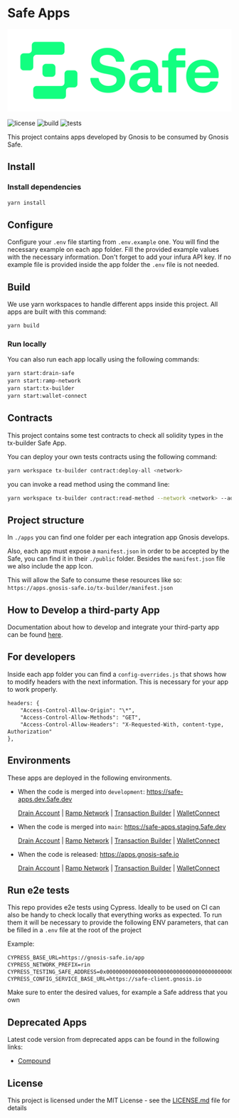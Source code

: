 # Safe Apps

[![Logo](https://raw.githubusercontent.com/safe-global/safe-react-apps/main/assets/logo.png)](https://gnosis-safe.io/)

![license](https://img.shields.io/github/license/safe-global/safe-react-apps)
![build](https://img.shields.io/github/workflow/status/safe-global/safe-react-apps/Deploy%20safe%20apps/main)
![tests](https://img.shields.io/github/workflow/status/safe-global/safe-react-apps/Test/main?label=tests)

This project contains apps developed by Gnosis to be consumed by Gnosis Safe.

## Install

### Install dependencies

```bash
yarn install
```

## Configure

Configure your `.env` file starting from `.env.example` one. You will find the necessary example on each app folder. Fill the provided example values with the necessary information. Don't forget to add your infura API key.
If no example file is provided inside the app folder the `.env` file is not needed.

## Build

We use yarn workspaces to handle different apps inside this project. All apps are built with this command:

```bash
yarn build
```

### Run locally

You can also run each app locally using the following commands:

```bash
yarn start:drain-safe
yarn start:ramp-network
yarn start:tx-builder
yarn start:wallet-connect
```

## Contracts

This project contains some test contracts to check all solidity types in the tx-builder Safe App.

You can deploy your own tests contracts using the following command:

```bash
yarn workspace tx-builder contract:deploy-all <network>
```

you can invoke a read method using the command line:

```bash
yarn workspace tx-builder contract:read-method --network <network> --address <address> --method <method>
```

## Project structure

In `./apps` you can find one folder per each integration app Gnosis develops.

Also, each app must expose a `manifest.json` in order to be accepted by the Safe, you can find it in their `./public` folder. Besides the `manifest.json` file we also include the app Icon.

This will allow the Safe to consume these resources like so: `https://apps.gnosis-safe.io/tx-builder/manifest.json`

## How to Develop a third-party App

Documentation about how to develop and integrate your third-party app can be found [here](https://docs.gnosis-safe.io/build/sdks/safe-apps).

## For developers

Inside each app folder you can find a `config-overrides.js` that shows how to modify headers with the next information. This is necessary for your app to work properly.

```
headers: {
    "Access-Control-Allow-Origin": "\*",
    "Access-Control-Allow-Methods": "GET",
    "Access-Control-Allow-Headers": "X-Requested-With, content-type, Authorization"
},
```

## Environments

These apps are deployed in the following environments.

- When the code is merged into `development`: https://safe-apps.dev.5afe.dev

  [Drain Account](https://safe-apps.dev.5afe.dev/drain-safe)
  | [Ramp Network](https://safe-apps.dev.5afe.dev/ramp-network)
  | [Transaction Builder](https://safe-apps.dev.5afe.dev/tx-builder)
  | [WalletConnect](https://safe-apps.dev.5afe.dev/wallet-connect)

- When the code is merged into `main`: https://safe-apps.staging.5afe.dev

  [Drain Account](https://safe-apps.staging.5afe.dev/drain-safe)
  | [Ramp Network](https://safe-apps.staging.5afe.dev/ramp-network)
  | [Transaction Builder](https://safe-apps.staging.5afe.dev/tx-builder)
  | [WalletConnect](https://safe-apps.staging.5afe.dev/wallet-connect)

- When the code is released: https://apps.gnosis-safe.io

  [Drain Account](https://apps.gnosis-safe.io/drain-safe)
  | [Ramp Network](https://apps.gnosis-safe.io/ramp-network)
  | [Transaction Builder](https://apps.gnosis-safe.io/tx-builder)
  | [WalletConnect](https://apps.gnosis-safe.io/wallet-connect)

## Run e2e tests

This repo provides e2e tests using Cypress. Ideally to be used on CI can also be handy to check locally that everything works as expected.
To run them it will be necessary to provide the following ENV parameters, that can be filled in a `.env` file at the root of the project

Example:
```
CYPRESS_BASE_URL=https://gnosis-safe.io/app
CYPRESS_NETWORK_PREFIX=rin
CYPRESS_TESTING_SAFE_ADDRESS=0x0000000000000000000000000000000000000000
CYPRESS_CONFIG_SERVICE_BASE_URL=https://safe-client.gnosis.io
```
Make sure to enter the desired values, for example a Safe address that you own

## Deprecated Apps

Latest code version from deprecated apps can be found in the following links:

 - [Compound](https://github.com/safe-global/safe-react-apps/releases/tag/compound-1.1.3)

## License

This project is licensed under the MIT License - see the [LICENSE.md](LICENSE.md) file for details

